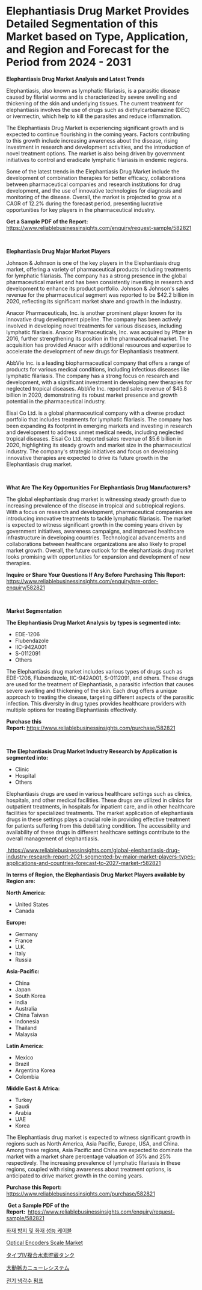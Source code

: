 <p><h1>Elephantiasis Drug Market Provides Detailed Segmentation of this Market based on Type, Application, and Region and Forecast for the Period from 2024 - 2031</h1></p><p><strong>Elephantiasis Drug Market Analysis and Latest Trends</strong></p>
<p><p>Elephantiasis, also known as lymphatic filariasis, is a parasitic disease caused by filarial worms and is characterized by severe swelling and thickening of the skin and underlying tissues. The current treatment for elephantiasis involves the use of drugs such as diethylcarbamazine (DEC) or ivermectin, which help to kill the parasites and reduce inflammation.</p><p>The Elephantiasis Drug Market is experiencing significant growth and is expected to continue flourishing in the coming years. Factors contributing to this growth include increasing awareness about the disease, rising investment in research and development activities, and the introduction of novel treatment options. The market is also being driven by government initiatives to control and eradicate lymphatic filariasis in endemic regions.</p><p>Some of the latest trends in the Elephantiasis Drug Market include the development of combination therapies for better efficacy, collaborations between pharmaceutical companies and research institutions for drug development, and the use of innovative technologies for diagnosis and monitoring of the disease. Overall, the market is projected to grow at a CAGR of 12.2% during the forecast period, presenting lucrative opportunities for key players in the pharmaceutical industry.</p></p>
<p><strong>Get a Sample PDF of the Report:&nbsp;</strong> <a href="https://www.reliablebusinessinsights.com/enquiry/request-sample/582821">https://www.reliablebusinessinsights.com/enquiry/request-sample/582821</a></p>
<p>&nbsp;</p>
<p><strong>Elephantiasis Drug Major Market Players</strong></p>
<p><p>Johnson & Johnson is one of the key players in the Elephantiasis drug market, offering a variety of pharmaceutical products including treatments for lymphatic filariasis. The company has a strong presence in the global pharmaceutical market and has been consistently investing in research and development to enhance its product portfolio. Johnson & Johnson's sales revenue for the pharmaceutical segment was reported to be $42.2 billion in 2020, reflecting its significant market share and growth in the industry.</p><p>Anacor Pharmaceuticals, Inc. is another prominent player known for its innovative drug development pipeline. The company has been actively involved in developing novel treatments for various diseases, including lymphatic filariasis. Anacor Pharmaceuticals, Inc. was acquired by Pfizer in 2016, further strengthening its position in the pharmaceutical market. The acquisition has provided Anacor with additional resources and expertise to accelerate the development of new drugs for Elephantiasis treatment.</p><p>AbbVie Inc. is a leading biopharmaceutical company that offers a range of products for various medical conditions, including infectious diseases like lymphatic filariasis. The company has a strong focus on research and development, with a significant investment in developing new therapies for neglected tropical diseases. AbbVie Inc. reported sales revenue of $45.8 billion in 2020, demonstrating its robust market presence and growth potential in the pharmaceutical industry.</p><p>Eisai Co Ltd. is a global pharmaceutical company with a diverse product portfolio that includes treatments for lymphatic filariasis. The company has been expanding its footprint in emerging markets and investing in research and development to address unmet medical needs, including neglected tropical diseases. Eisai Co Ltd. reported sales revenue of $5.6 billion in 2020, highlighting its steady growth and market size in the pharmaceutical industry. The company's strategic initiatives and focus on developing innovative therapies are expected to drive its future growth in the Elephantiasis drug market.</p></p>
<p>&nbsp;</p>
<p><strong>What Are The Key Opportunities For Elephantiasis Drug Manufacturers?</strong></p>
<p><p>The global elephantiasis drug market is witnessing steady growth due to increasing prevalence of the disease in tropical and subtropical regions. With a focus on research and development, pharmaceutical companies are introducing innovative treatments to tackle lymphatic filariasis. The market is expected to witness significant growth in the coming years driven by government initiatives, awareness campaigns, and improved healthcare infrastructure in developing countries. Technological advancements and collaborations between healthcare organizations are also likely to propel market growth. Overall, the future outlook for the elephantiasis drug market looks promising with opportunities for expansion and development of new therapies.</p></p>
<p><strong>Inquire or Share Your Questions If Any Before Purchasing This Report:</strong> <a href="https://www.reliablebusinessinsights.com/enquiry/pre-order-enquiry/582821">https://www.reliablebusinessinsights.com/enquiry/pre-order-enquiry/582821</a></p>
<p>&nbsp;</p>
<p><strong>Market Segmentation</strong></p>
<p><strong>The Elephantiasis Drug Market Analysis by types is segmented into:</strong></p>
<p><ul><li>EDE-1206</li><li>Flubendazole</li><li>IIC-942A001</li><li>S-0112091</li><li>Others</li></ul></p>
<p><p>The Elephantiasis drug market includes various types of drugs such as EDE-1206, Flubendazole, IIC-942A001, S-0112091, and others. These drugs are used for the treatment of Elephantiasis, a parasitic infection that causes severe swelling and thickening of the skin. Each drug offers a unique approach to treating the disease, targeting different aspects of the parasitic infection. This diversity in drug types provides healthcare providers with multiple options for treating Elephantiasis effectively.</p></p>
<p><strong>Purchase this Report:&nbsp;</strong><a href="https://www.reliablebusinessinsights.com/purchase/582821">https://www.reliablebusinessinsights.com/purchase/582821</a></p>
<p>&nbsp;</p>
<p><strong>The Elephantiasis Drug Market Industry Research by Application is segmented into:</strong></p>
<p><ul><li>Clinic</li><li>Hospital</li><li>Others</li></ul></p>
<p><p>Elephantiasis drugs are used in various healthcare settings such as clinics, hospitals, and other medical facilities. These drugs are utilized in clinics for outpatient treatments, in hospitals for inpatient care, and in other healthcare facilities for specialized treatments. The market application of elephantiasis drugs in these settings plays a crucial role in providing effective treatment for patients suffering from this debilitating condition. The accessibility and availability of these drugs in different healthcare settings contribute to the overall management of elephantiasis.</p></p>
<p><a href="https://www.reliablebusinessinsights.com/global-elephantiasis-drug-industry-research-report-2021-segmented-by-major-market-players-types-applications-and-countries-forecast-to-2027-market-r582821">&nbsp;https://www.reliablebusinessinsights.com/global-elephantiasis-drug-industry-research-report-2021-segmented-by-major-market-players-types-applications-and-countries-forecast-to-2027-market-r582821</a></p>
<p><strong>In terms of Region, the Elephantiasis Drug Market Players available by Region are:</strong></p>
<p>
    <p> <strong> North America: </strong>
        <ul>
            <li>United States</li>
            <li>Canada</li>
        </ul>
        </p> 
    <p> <strong> Europe: </strong>
        <ul>
            <li>Germany</li>
            <li>France</li>
            <li>U.K.</li>
            <li>Italy</li>
            <li>Russia</li>
        </ul>
        </p> 
    <p> <strong> Asia-Pacific: </strong>
        <ul>
            <li>China</li>
            <li>Japan</li>
            <li>South Korea</li>
            <li>India</li>
            <li>Australia</li>
            <li>China Taiwan</li>
            <li>Indonesia</li>
            <li>Thailand</li>
            <li>Malaysia</li>
        </ul>
        </p> 
    <p> <strong> Latin America: </strong>
        <ul>
            <li>Mexico</li>
            <li>Brazil</li>
            <li>Argentina Korea</li>
            <li>Colombia</li>
        </ul>
        </p> 
    <p> <strong> Middle East & Africa: </strong>
        <ul>
            <li>Turkey</li>
            <li>Saudi</li>
            <li>Arabia</li>
            <li>UAE</li>
            <li>Korea</li>
        </ul>
    </p>
    </p>
<p><p>The Elephantiasis drug market is expected to witness significant growth in regions such as North America, Asia Pacific, Europe, USA, and China. Among these regions, Asia Pacific and China are expected to dominate the market with a market share percentage valuation of 35% and 25% respectively. The increasing prevalence of lymphatic filariasis in these regions, coupled with rising awareness about treatment options, is anticipated to drive market growth in the coming years.</p></p>
<p><strong>Purchase this Report: </strong><a href="https://www.reliablebusinessinsights.com/purchase/582821">https://www.reliablebusinessinsights.com/purchase/582821</a></p>
<p>&nbsp;<strong>Get a Sample PDF of the Report:&nbsp;&nbsp;</strong><a href="https://www.reliablebusinessinsights.com/enquiry/request-sample/582821">https://www.reliablebusinessinsights.com/enquiry/request-sample/582821</a></p>
<p><strong></strong></p>
<p><p><a href="https://github.com/Wesleyeilly8796202/Market-Research-Report-List-1/blob/main/515262787068.md">화재 방지 및 화재 성능 케이블</a></p><p><a href="https://github.com/gracielawharr/Market-Research-Report-List-1/blob/main/optical-encoders-scale-market.md">Optical Encoders Scale Market</a></p><p><a href="https://github.com/dadanedu33/Market-Research-Report-List-1/blob/main/929442895423.md">タイプIV複合水素貯蔵タンク</a></p><p><a href="https://github.com/LizaHeller2023/Market-Research-Report-List-1/blob/main/673608295422.md">大動脈カニューレシステム</a></p><p><a href="https://github.com/asratman/Market-Research-Report-List-1/blob/main/481039587069.md">전기 냉각수 펌프</a></p></p>